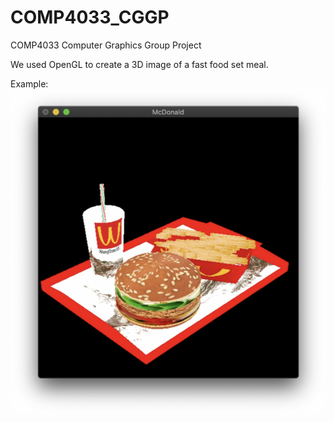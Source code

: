 # COMP4033_CGGP
COMP4033 Computer Graphics Group Project

We used OpenGL to create a 3D image of a fast food set meal.

Example: 
![example](example.png)
